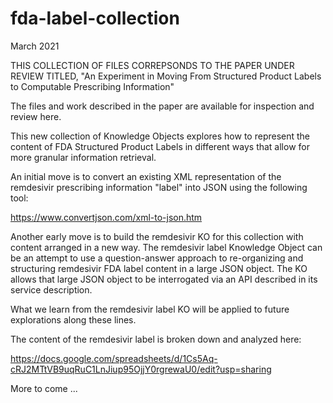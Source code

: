# fda-label-collection

March 2021

THIS COLLECTION OF FILES CORREPSONDS TO THE PAPER UNDER REVIEW TITLED, "An Experiment in Moving From Structured Product Labels to Computable Prescribing Information"

The files and work described in the paper are available for inspection and review here.


This new collection of Knowledge Objects explores how to represent the content of FDA Structured Product Labels in different ways that allow for more granular information retrieval.

An initial move is to convert an existing XML representation of the remdesivir prescribing information "label" into JSON using the following tool: 

https://www.convertjson.com/xml-to-json.htm

Another early move is to build the remdesivir KO for this collection with content arranged in a new way. The remdesivir label Knowledge Object can be an attempt to use a question-answer approach to re-organizing and structuring remdesivir FDA label content in a large JSON object. The KO allows that large JSON object to be interrogated via an API described in its service description. 

What we learn from the remdesivir label KO will be applied to future explorations along these lines. 

The content of the remdesivir label is broken down and analyzed here:

https://docs.google.com/spreadsheets/d/1Cs5Aq-cRJ2MTtVB9uqRuC1LnJiup95OjjY0rgrewaU0/edit?usp=sharing 

More to come ... 

